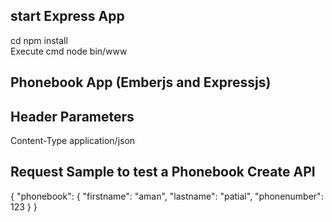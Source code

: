 ## start Express App
cd <expressproject folder>
npm install  
Execute cmd node bin/www

## Phonebook App (Emberjs and Expressjs) 

## Header Parameters

Content-Type  application/json

## Request Sample to test a Phonebook Create API

{
 "phonebook": {
  "firstname": "aman",
  "lastname": "patial",
  "phonenumber": 123
  }
}
